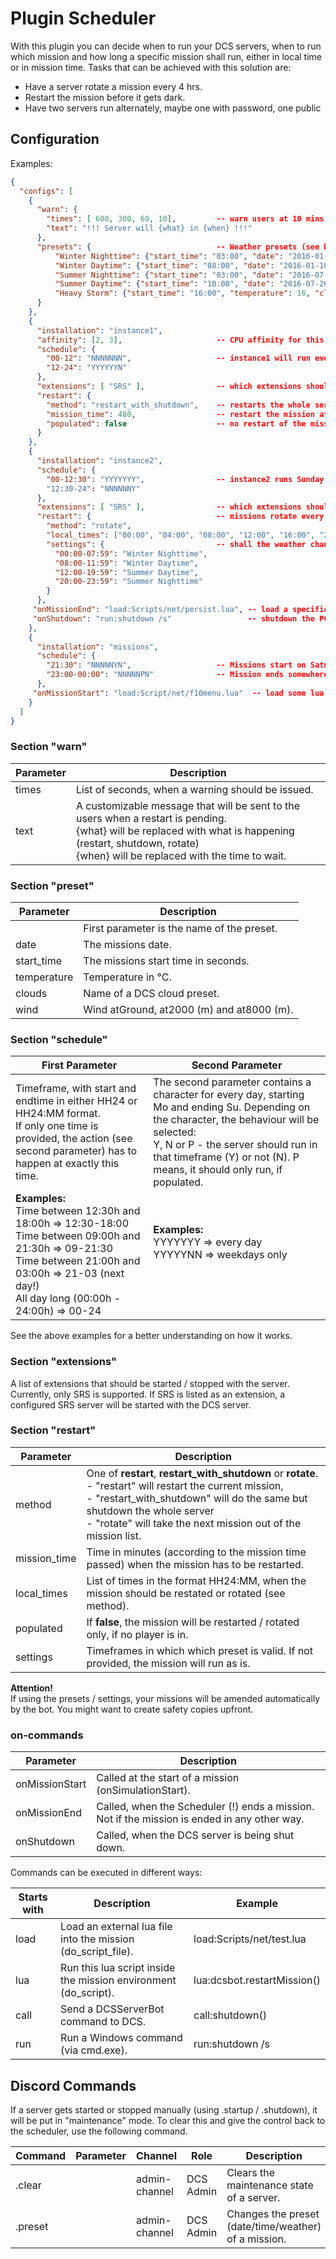 # Plugin Scheduler
With this plugin you can decide when to run your DCS servers, when to run which mission and how long a specific mission shall run, either in local time or in mission time.
Tasks that can be achieved with this solution are:
* Have a server rotate a mission every 4 hrs.
* Restart the mission before it gets dark.
* Have two servers run alternately, maybe one with password, one public

## Configuration
Examples:
```json
{
  "configs": [
    {
      "warn": {
        "times": [ 600, 300, 60, 10],         -- warn users at 10 mins, 5 mins, 1 min and 10 sec before the event
        "text": "!!! Server will {what} in {when} !!!"
      },
      "presets": {                            -- Weather presets (see below)
          "Winter Nighttime": {"start_time": "03:00", "date": "2016-01-10", "temperature": -10, "clouds": "RainyPreset1", "wind": {"at8000":  {"speed": 10, "dir":  105}, "at2000": {"speed": 10, "dir": 130}, "atGround": {"speed": 5, "dir": 20}}},
          "Winter Daytime": {"start_time": "08:00", "date": "2016-01-10", "temperature": -12, "clouds": "TweakedPreset11LowerAlt", "wind": {"at8000":  {"speed": 10, "dir":  105}, "at2000": {"speed": 5, "dir": 130}, "atGround": {"speed": 5, "dir": 20}}},
          "Summer Nighttime": {"start_time": "03:00", "date": "2016-07-26", "temperature": 18, "clouds": "Preset1", "wind": {"at8000":  {"speed": 2, "dir": 305}, "at2000": {"speed": 5, "dir": 280}, "atGround": {"speed": 0, "dir": 290}}},
          "Summer Daytime": {"start_time": "10:00", "date": "2016-07-26", "temperature": 22, "clouds": "Preset2", "wind": {"at8000":  {"speed": 2, "dir": 305}, "at2000": {"speed": 5, "dir": 280}, "atGround": {"speed": 0, "dir": 290}}},
          "Heavy Storm": {"start_time": "16:00", "temperature": 16, "clouds": "RainyPreset3", "clouds": "Preset2", "wind": {"at8000":  {"speed": 25, "dir": 305}, "at2000": {"speed": 20, "dir": 280}, "atGround": {"speed": 15, "dir": 290}}}
      }
    },
    {
      "installation": "instance1",
      "affinity": [2, 3],                     -- CPU affinity for this process
      "schedule": {
        "00-12": "NNNNNNN",                   -- instance1 will run everyday from 12 to 24 hrs, besides Sundays.
        "12-24": "YYYYYYN"
      },
      "extensions": [ "SRS" ],                -- which extensions should be started / stopped with the server
      "restart": {
        "method": "restart_with_shutdown",    -- restarts the whole server instead only the mission
        "mission_time": 480,                  -- restart the mission after 8 hrs (480 minutes)
        "populated": false                    -- no restart of the mission (!), as long as people are in
      }
    },
    {
      "installation": "instance2",
      "schedule": {
        "00-12:30": "YYYYYYY",                -- instance2 runs Sunday all day, rest of the week between 00 and 12:30 hrs
        "12:30-24": "NNNNNNY"
      },
      "extensions": [ "SRS" ],                -- which extensions should be started / stopped with the server
      "restart": {                            -- missions rotate every 4 hrs
        "method": "rotate",
        "local_times": ["00:00", "04:00", "08:00", "12:00", "16:00", "20:00"],
        "settings": {                         -- shall the weather change in the mission?
          "00:00-07:59": "Winter Nighttime",
          "08:00-11:59": "Winter Daytime",
          "12:00-19:59": "Summer Daytime",
          "20:00-23:59": "Summer Nighttime"
        }
      },
     "onMissionEnd": "load:Scripts/net/persist.lua", -- load a specific lua on restart 
     "onShutdown": "run:shutdown /s"                 -- shutdown the PC when DCS is shut down
    },
    {
      "installation": "missions",
      "schedule": {
        "21:30": "NNNNNYN",                   -- Missions start on Saturdays at 21:30, so start the server there
        "23:00-00:00": "NNNNNPN"              -- Mission ends somewhere between 23:00 and 00:00, so shutdown when no longer populated        
      },
     "onMissionStart": "load:Script/net/f10menu.lua"  -- load some lua in the mission on mission start
    }
  ]
}
```

### Section "warn"

| Parameter       | Description                                                                                                                                                                                                        |
|-----------------|--------------------------------------------------------------------------------------------------------------------------------------------------------------------------------------------------------------------|
| times           | List of seconds, when a warning should be issued.                                                                                                                                                                  |
| text            | A customizable message that will be sent to the users when a restart is pending.<br/>{what} will be replaced with what is happening (restart, shutdown, rotate)<br/>{when} will be replaced with the time to wait. |

### Section "preset"

| Parameter   | Description                                |
|-------------|--------------------------------------------|
|             | First parameter is the name of the preset. |
| date        | The missions date.                         |
| start_time  | The missions start time in seconds.        |
| temperature | Temperature in °C.                         |
| clouds      | Name of a DCS cloud preset.                |
| wind        | Wind atGround, at2000 (m) and at8000 (m).  |


### Section "schedule"

| First Parameter                                                                                                                                                                                                         | Second Parameter                                                                                                                                                                                                                                                   |
|-------------------------------------------------------------------------------------------------------------------------------------------------------------------------------------------------------------------------|--------------------------------------------------------------------------------------------------------------------------------------------------------------------------------------------------------------------------------------------------------------------|
| Timeframe, with start and endtime in either HH24 or HH24:MM format.<br/>If only one time is provided, the action (see second parameter) has to happen at exactly this time.                                             | The second parameter contains a character for every day, starting Mo and ending Su. Depending on the character, the behaviour will be selected:<br/>Y, N or P - the server should run in that timeframe (Y) or not (N). P means, it should only run, if populated. |
| __Examples:__<br/>Time between 12:30h and 18:00h => 12:30-18:00<br/>Time between 09:00h and 21:30h => 09-21:30<br/>Time between 21:00h and 03:00h => 21-03 (next day!)<br/>All day long (00:00h - 24:00h) => 00-24<br/> | __Examples:__<br/>YYYYYYY => every day<br/>YYYYYNN => weekdays only<br/>&nbsp;<br/>&nbsp;                                                                                                                                                                          |
See the above examples for a better understanding on how it works.

### Section "extensions"

A list of extensions that should be started / stopped with the server. Currently, only SRS is supported.
If SRS is listed as an extension, a configured SRS server will be started with the DCS server.

### Section "restart"

| Parameter    | Description                                                                                                                                                                                                                                                    |
|--------------|----------------------------------------------------------------------------------------------------------------------------------------------------------------------------------------------------------------------------------------------------------------|
| method       | One of **restart**, **restart_with_shutdown** or **rotate**.<br/>- "restart" will restart the current mission,<br/>- "restart_with_shutdown" will do the same but shutdown the whole server<br/>- "rotate" will take the next mission out of the mission list. |
| mission_time | Time in minutes (according to the mission time passed) when the mission has to be restarted.                                                                                                                                                                   |
| local_times  | List of times in the format HH24:MM, when the mission should be restated or rotated (see method).                                                                                                                                                              |
 | populated    | If **false**, the mission will be restarted / rotated only, if no player is in.                                                                                                                                                                                |
| settings     | Timeframes in which which preset is valid. If not provided, the mission will run as is.                                                                                                                                                                        |

**Attention!**<br/>
If using the presets / settings, your missions will be amended automatically by the bot. You might want to create safety copies upfront.

### on-commands

| Parameter      | Description                                                                                  |
|----------------|----------------------------------------------------------------------------------------------|
| onMissionStart | Called at the start of a mission (onSimulationStart).                                        |
| onMissionEnd   | Called, when the Scheduler (!) ends a mission. Not if the mission is ended in any other way. |
| onShutdown     | Called, when the DCS server is being shut down.                                              |

Commands can be executed in different ways:

| Starts with      | Description                                                     | Example                                                               |
|------------------|-----------------------------------------------------------------|-----------------------------------------------------------------------|
| load             | Load an external lua file into the mission (do_script_file).    | load:Scripts/net/test.lua                                             |
| lua              | Run this lua script inside the mission environment (do_script). | lua:dcsbot.restartMission()                                           |
| call             | Send a DCSServerBot command to DCS.                             | call:shutdown()                                                       | 
| run              | Run a Windows command (via cmd.exe).                            | run:shutdown /s                                                       |

## Discord Commands

If a server gets started or stopped manually (using .startup / .shutdown), it will be put in "maintenance" mode.
To clear this and give the control back to the scheduler, use the following command.

| Command | Parameter | Channel       | Role      | Description                                          |
|---------|-----------|---------------|-----------|------------------------------------------------------|
| .clear  |           | admin-channel | DCS Admin | Clears the maintenance state of a server.            |
| .preset |           | admin-channel | DCS Admin | Changes the preset (date/time/weather) of a mission. |
